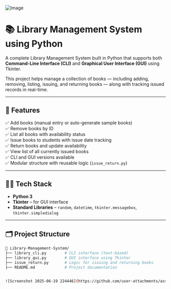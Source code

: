 ![Image](https://github.com/user-attachments/assets/6d4d178f-3551-4fb0-8751-a365f2d9c6c9)

# 📚 Library Management System using Python

A complete Library Management System built in Python that supports both **Command-Line Interface (CLI)** and **Graphical User Interface (GUI)** using Tkinter.

This project helps manage a collection of books — including adding, removing, listing, issuing, and returning books — along with tracking issued records in real-time.

---

## 🚀 Features

✅ Add books (manual entry or auto-generate sample books)  
✅ Remove books by ID  
✅ List all books with availability status  
✅ Issue books to students with issue date tracking  
✅ Return books and update availability  
✅ View list of all currently issued books  
✅ CLI and GUI versions available  
✅ Modular structure with reusable logic (`issue_return.py`)

---

## 🧑‍💻 Tech Stack

- **Python 3**
- **Tkinter** – for GUI interface
- **Standard Libraries** – `random`, `datetime`, `tkinter.messagebox`, `tkinter.simpledialog`

---

## 🗂️ Project Structure

```bash
📁 Library-Management-System/
├── library_cli.py        # CLI interface (text-based)
├── library_gui.py        # GUI interface using Tkinter
├── issue_return.py       # Logic for issuing and returning books
├── README.md             # Project documentation


![Screenshot 2025-06-19 224446](https://github.com/user-attachments/assets/4c2281b5-73bd-4e9a-a7b8-92193d6cdf04)
